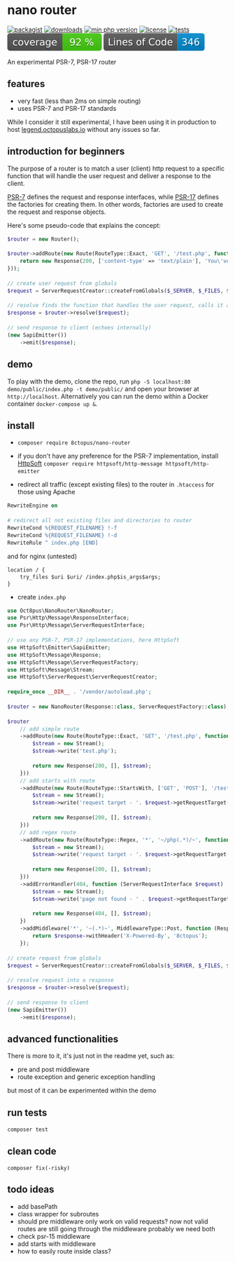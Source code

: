 # nano router

[![packagist](https://poser.pugx.org/8ctopus/nano-router/v)](https://packagist.org/packages/8ctopus/nano-router)
[![downloads](https://poser.pugx.org/8ctopus/nano-router/downloads)](https://packagist.org/packages/8ctopus/nano-router)
[![min php version](https://poser.pugx.org/8ctopus/nano-router/require/php)](https://packagist.org/packages/8ctopus/nano-router)
[![license](https://poser.pugx.org/8ctopus/nano-router/license)](https://packagist.org/packages/8ctopus/nano-router)
[![tests](https://github.com/8ctopus/nano-router/actions/workflows/tests.yml/badge.svg)](https://github.com/8ctopus/nano-router/actions/workflows/tests.yml)
![code coverage badge](https://raw.githubusercontent.com/8ctopus/nano-router/image-data/coverage.svg)
![lines of code](https://raw.githubusercontent.com/8ctopus/nano-router/image-data/lines.svg)

An experimental PSR-7, PSR-17 router

## features

- very fast (less than 2ms on simple routing)
- uses PSR-7 and PSR-17 standards

While I consider it still experimental, I have been using it in production to host [legend.octopuslabs.io](https://legend.octopuslabs.io/) without any issues so far.

## introduction for beginners

The purpose of a router is to match a user (client) http request to a specific function that will handle the user request and deliver a response to the client.

[PSR-7](https://www.php-fig.org/psr/psr-7/) defines the request and response interfaces, while [PSR-17](https://www.php-fig.org/psr/psr-17/) defines the factories for creating them. In other words, factories are used to create the request and response objects.

Here's some pseudo-code that explains the concept:

```php
$router = new Router();

$router->addRoute(new Route(RouteType::Exact, 'GET', '/test.php', function (ServerRequestInterface $request) : ResponseInterface {
    return new Response(200, ['content-type' => 'text/plain'], 'You\'ve reached page /test.php');
}));

// create user request from globals
$request = ServerRequestCreator::createFromGlobals($_SERVER, $_FILES, $_COOKIE, $_GET, $_POST);

// resolve finds the function that handles the user request, calls it and returns the function's response
$response = $router->resolve($request);

// send response to client (echoes internally)
(new SapiEmitter())
    ->emit($response);
```

## demo

To play with the demo, clone the repo, run `php -S localhost:80 demo/public/index.php -t demo/public/` and open your browser at `http://localhost`.
Alternatively you can run the demo within a Docker container `docker-compose up &`.

## install

- `composer require 8ctopus/nano-router`

- if you don't have any preference for the PSR-7 implementation, install [HttpSoft](https://github.com/httpsoft) `composer require httpsoft/http-message httpsoft/http-emitter`

- redirect all traffic (except existing files) to the router in `.htaccess` for those using Apache

```apache
RewriteEngine on

# redirect all not existing files and directories to router
RewriteCond %{REQUEST_FILENAME} !-f
RewriteCond %{REQUEST_FILENAME} !-d
RewriteRule ^ index.php [END]
```

and for nginx (untested)

```nginx
location / {
    try_files $uri $uri/ /index.php$is_args$args;
}
```

- create `index.php`

```php
use Oct8pus\NanoRouter\NanoRouter;
use Psr\Http\Message\ResponseInterface;
use Psr\Http\Message\ServerRequestInterface;

// use any PSR-7, PSR-17 implementations, here HttpSoft
use HttpSoft\Emitter\SapiEmitter;
use HttpSoft\Message\Response;
use HttpSoft\Message\ServerRequestFactory;
use HttpSoft\Message\Stream;
use HttpSoft\ServerRequest\ServerRequestCreator;

require_once __DIR__ . '/vendor/autoload.php';

$router = new NanoRouter(Response::class, ServerRequestFactory::class);

$router
    // add simple route
    ->addRoute(new Route(RouteType::Exact, 'GET', '/test.php', function (ServerRequestInterface $request) : ResponseInterface {
        $stream = new Stream();
        $stream->write('test.php');

        return new Response(200, [], $stream);
    }))
    // add starts with route
    ->addRoute(new Route(RouteType::StartsWith, ['GET', 'POST'], '/test/', function (ServerRequestInterface $request) : ResponseInterface {
        $stream = new Stream();
        $stream->write('request target - '. $request->getRequestTarget());

        return new Response(200, [], $stream);
    }))
    // add regex route
    ->addRoute(new Route(RouteType::Regex, '*', '~/php(.*)/~', function (ServerRequestInterface $request) : ResponseInterface {
        $stream = new Stream();
        $stream->write('request target - '. $request->getRequestTarget());

        return new Response(200, [], $stream);
    }))
    ->addErrorHandler(404, function (ServerRequestInterface $request) : ResponseInterface {
        $stream = new Stream();
        $stream->write('page not found - ' . $request->getRequestTarget());

        return new Response(404, [], $stream);
    })
    ->addMiddleware('*', '~(.*)~', MiddlewareType::Post, function (ResponseInterface $response, ServerRequestInterface $request) : ResponseInterface {
        return $response->withHeader('X-Powered-By', '8ctopus');
    });

// create request from globals
$request = ServerRequestCreator::createFromGlobals($_SERVER, $_FILES, $_COOKIE, $_GET, $_POST);

// resolve request into a response
$response = $router->resolve($request);

// send response to client
(new SapiEmitter())
    ->emit($response);
```

## advanced functionalities

There is more to it, it's just not in the readme yet, such as:

- pre and post middleware
- route exception and generic exception handling

but most of it can be experimented within the demo

## run tests

    composer test

## clean code

    composer fix(-risky)

## todo ideas

- add basePath
- class wrapper for subroutes
- should pre middleware only work on valid requests? now not valid routes are still going through the middleware probably we need both
- check psr-15 middleware
- add starts with middleware
- how to easily route inside class?
